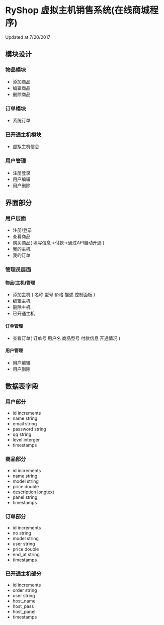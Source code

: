 # RyShop 虚拟主机销售系统(在线商城程序)
Updated at 7/20/2017

## 模块设计
### 物品模块
- 添加商品
- 编辑商品
- 删除商品

### 订单模块
- 系统订单

### 已开通主机模块
- 虚拟主机信息

### 用户管理
- 注册登录
- 用户编辑
- 用户删除

## 界面部分
### 用户层面
- 注册/登录
- 查看商品
- 购买商品( 填写信息->付款->通过API自动开通 )
- 我的主机
- 我的订单

### 管理员层面
#### 物品(主机)管理
- 添加主机 ( 名称 型号 价格 描述 控制面板 )
- 编辑主机
- 删除主机
- 已开通主机

#### 订单管理
- 查看订单( 订单号 用户名 商品型号 付款信息 开通情况 )

#### 用户管理
- 用户编辑
- 用户删除

## 数据表字段
### 用户部分
- id increments
- name string
- email string
- password string
- qq string
- level interger
- timestamps

### 商品部分
- id increments
- name string
- model string
- price double
- description longtext
- panel string
- timestamps

### 订单部分
- id increments
- no string
- model string
- user string
- price double
- end_at string
- timestamps

### 已开通主机部分
- id increments
- order string
- user string
- host_name
- host_pass
- host_panel
- timestamps